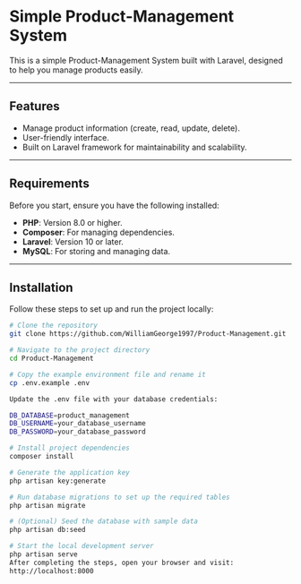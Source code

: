 # Simple Product-Management System

This is a simple Product-Management System built with Laravel, designed to help you manage products easily.

---

## Features
- Manage product information (create, read, update, delete).
- User-friendly interface.
- Built on Laravel framework for maintainability and scalability.

---

## Requirements
Before you start, ensure you have the following installed:
- **PHP**: Version 8.0 or higher.
- **Composer**: For managing dependencies.
- **Laravel**: Version 10 or later.
- **MySQL**: For storing and managing data.

---

## Installation

Follow these steps to set up and run the project locally:

```bash
# Clone the repository
git clone https://github.com/WilliamGeorge1997/Product-Management.git

# Navigate to the project directory
cd Product-Management

# Copy the example environment file and rename it
cp .env.example .env

Update the .env file with your database credentials:

DB_DATABASE=product_management
DB_USERNAME=your_database_username
DB_PASSWORD=your_database_password

# Install project dependencies
composer install

# Generate the application key
php artisan key:generate

# Run database migrations to set up the required tables
php artisan migrate

# (Optional) Seed the database with sample data
php artisan db:seed

# Start the local development server
php artisan serve
After completing the steps, open your browser and visit:
http://localhost:8000